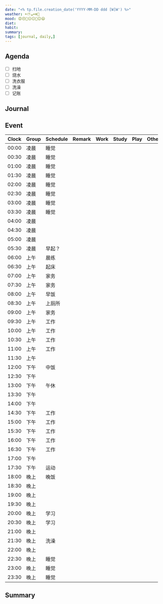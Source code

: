 ```yaml
---
date: "<% tp.file.creation_date('YYYY-MM-DD ddd [W]W') %>"
weather: ☀️⛅️☁️☔️❄️💨
mood: 😡😣🙁😑😐🙂😊😄
diet: 
habit: 
summary: 
tags: [journal, daily,]
---
```


## Agenda

- [ ] 扫地
- [ ] 烧水
- [ ] 洗衣服
- [ ] 洗澡
- [ ] 记账

## Journal

## Event

| Clock | Group | Schedule | Remark | Work | Study | Play | Other |
| ----- | ----- | -------- | ------ | ---- | ----- | ---- | ----- |
| 00:00 | 凌晨  | 睡觉     |        |      |       |      |       |
| 00:30 | 凌晨  | 睡觉     |        |      |       |      |       |
| 01:00 | 凌晨  | 睡觉     |        |      |       |      |       |
| 01:30 | 凌晨  | 睡觉     |        |      |       |      |       |
| 02:00 | 凌晨  | 睡觉     |        |      |       |      |       |
| 02:30 | 凌晨  | 睡觉     |        |      |       |      |       |
| 03:00 | 凌晨  | 睡觉     |        |      |       |      |       |
| 03:30 | 凌晨  | 睡觉     |        |      |       |      |       |
| 04:00 | 凌晨  |          |        |      |       |      |       |
| 04:30 | 凌晨  |          |        |      |       |      |       |
| 05:00 | 凌晨  |          |        |      |       |      |       |
| 05:30 | 凌晨  | 早起？   |        |      |       |      |       |
| 06:00 | 上午  | 晨练     |        |      |       |      |       |
| 06:30 | 上午  | 起床     |        |      |       |      |       |
| 07:00 | 上午  | 家务     |        |      |       |      |       |
| 07:30 | 上午  | 家务     |        |      |       |      |       |
| 08:00 | 上午  | 早饭     |        |      |       |      |       |
| 08:30 | 上午  | 上厕所   |        |      |       |      |       |
| 09:00 | 上午  | 家务     |        |      |       |      |       |
| 09:30 | 上午  | 工作     |        |      |       |      |       |
| 10:00 | 上午  | 工作     |        |      |       |      |       |
| 10:30 | 上午  | 工作     |        |      |       |      |       |
| 11:00 | 上午  | 工作     |        |      |       |      |       |
| 11:30 | 上午  |          |        |      |       |      |       |
| 12:00 | 下午  | 中饭     |        |      |       |      |       |
| 12:30 | 下午  |          |        |      |       |      |       |
| 13:00 | 下午  | 午休     |        |      |       |      |       |
| 13:30 | 下午  |          |        |      |       |      |       |
| 14:00 | 下午  |          |        |      |       |      |       |
| 14:30 | 下午  | 工作     |        |      |       |      |       |
| 15:00 | 下午  | 工作     |        |      |       |      |       |
| 15:30 | 下午  | 工作     |        |      |       |      |       |
| 16:00 | 下午  | 工作     |        |      |       |      |       |
| 16:30 | 下午  | 工作     |        |      |       |      |       |
| 17:00 | 下午  |          |        |      |       |      |       |
| 17:30 | 下午  | 运动     |        |      |       |      |       |
| 18:00 | 晚上  | 晚饭     |        |      |       |      |       |
| 18:30 | 晚上  |          |        |      |       |      |       |
| 19:00 | 晚上  |          |        |      |       |      |       |
| 19:30 | 晚上  |          |        |      |       |      |       |
| 20:00 | 晚上  | 学习     |        |      |       |      |       |
| 20:30 | 晚上  | 学习     |        |      |       |      |       |
| 21:00 | 晚上  |          |        |      |       |      |       |
| 21:30 | 晚上  | 洗澡     |        |      |       |      |       |
| 22:00 | 晚上  |          |        |      |       |      |       |
| 22:30 | 晚上  | 睡觉     |        |      |       |      |       |
| 23:00 | 晚上  | 睡觉     |        |      |       |      |       |
| 23:30 | 晚上  | 睡觉     |        |      |       |      |       |


## Summary


